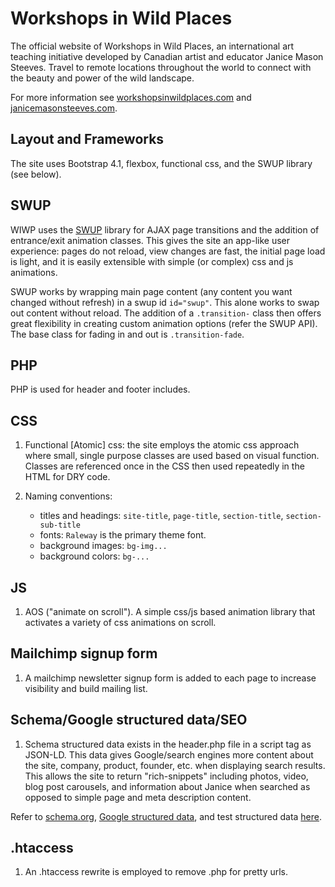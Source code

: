 # **Workshops in Wild Places**

The official website of Workshops in Wild Places, an international art teaching initiative developed by Canadian artist and educator Janice Mason Steeves. Travel to remote locations throughout the world to connect with the beauty and power of the wild landscape.

For more information see [workshopsinwildplaces.com](https://workshopsinwildplaces.com) and [janicemasonsteeves.com](https://janicemasonsteeves.com).

## **Layout and Frameworks**

The site uses Bootstrap 4.1, flexbox, functional css, and the SWUP library (see below).

## **SWUP**

WIWP uses the [SWUP](https://github.com/gmrchk/swup) library for AJAX page transitions and the addition of entrance/exit animation classes. This gives the site an app-like user experience: pages do not reload, view changes are fast, the initial page load is light, and it is easily extensible with simple (or complex) css and js animations.

SWUP works by wrapping main page content (any content you want changed without refresh) in a swup id `id="swup"`. This alone works to swap out content without reload. The addition of a `.transition-` class then offers great flexibility in creating custom animation options (refer the SWUP API). The base class for fading in and out is `.transition-fade`.

## **PHP**

PHP is used for header and footer includes.

## **CSS**

1. Functional [Atomic] css: the site employs the atomic css approach where small, single purpose classes are used based on visual function. Classes are referenced once in the CSS then used repeatedly in the HTML for DRY code.

4. Naming conventions: 

    - titles and headings: `site-title`, `page-title`, `section-title`, `section-sub-title`
    - fonts: `Raleway` is the primary theme font.
    - background images: `bg-img...`
    - background colors: `bg-...`

## **JS**

1. AOS ("animate on scroll"). A simple css/js based animation library that activates a variety of css animations on scroll.

## **Mailchimp signup form**

1. A mailchimp newsletter signup form is added to each page to increase visibility and build mailing list.

## **Schema/Google structured data/SEO**
    
1. Schema structured data exists in the header.php file in a script tag as JSON-LD. This data gives Google/search engines more content about the site, company, product, founder, etc. when displaying search results. This allows the site to return "rich-snippets" including photos, video, blog post carousels, and information about Janice when searched as opposed to simple page and meta description content. 

Refer to [schema.org](https://schema.org/docs/gs.html), [Google structured data]( https://codelabs.developers.google.com/codelabs/structured-data/index.html#0), and test structured data [here](https://search.google.com/structured-data/testing-tool/u/0/).

## **.htaccess**

1. An .htaccess rewrite is employed to remove .php for pretty urls.
